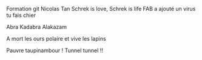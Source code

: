 Formation git
Nicolas Tan
Schrek is love, Schrek is life
FAB a ajouté un virus
tu fais chier

Abra Kadabra Alakazam

A mort les ours polaire et vive les lapins

Pauvre taupinambour !
Tunnel tunnel !!
